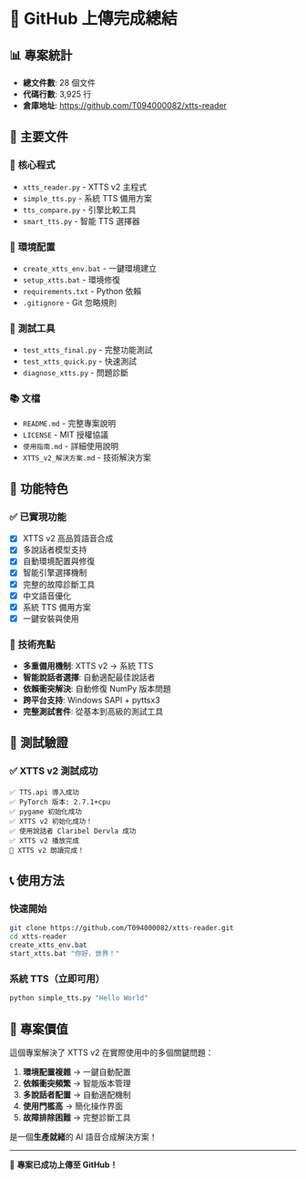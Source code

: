 # 🚀 GitHub 上傳完成總結

## 📊 **專案統計**
- **總文件數**: 28 個文件
- **代碼行數**: 3,925 行
- **倉庫地址**: https://github.com/T094000082/xtts-reader

## 📁 **主要文件**

### 🎤 **核心程式**
- `xtts_reader.py` - XTTS v2 主程式
- `simple_tts.py` - 系統 TTS 備用方案
- `tts_compare.py` - 引擎比較工具
- `smart_tts.py` - 智能 TTS 選擇器

### 🔧 **環境配置**
- `create_xtts_env.bat` - 一鍵環境建立
- `setup_xtts.bat` - 環境修復
- `requirements.txt` - Python 依賴
- `.gitignore` - Git 忽略規則

### 🧪 **測試工具**
- `test_xtts_final.py` - 完整功能測試
- `test_xtts_quick.py` - 快速測試
- `diagnose_xtts.py` - 問題診斷

### 📚 **文檔**
- `README.md` - 完整專案說明
- `LICENSE` - MIT 授權協議
- `使用指南.md` - 詳細使用說明
- `XTTS_v2_解決方案.md` - 技術解決方案

## 🎯 **功能特色**

### ✅ **已實現功能**
- [x] XTTS v2 高品質語音合成
- [x] 多說話者模型支持
- [x] 自動環境配置與修復
- [x] 智能引擎選擇機制
- [x] 完整的故障診斷工具
- [x] 中文語音優化
- [x] 系統 TTS 備用方案
- [x] 一鍵安裝與使用

### 🔧 **技術亮點**
- **多重備用機制**: XTTS v2 → 系統 TTS
- **智能說話者選擇**: 自動適配最佳說話者
- **依賴衝突解決**: 自動修復 NumPy 版本問題
- **跨平台支持**: Windows SAPI + pyttsx3
- **完整測試套件**: 從基本到高級的測試工具

## 🎉 **測試驗證**

### ✅ **XTTS v2 測試成功**
```
✅ TTS.api 導入成功
✅ PyTorch 版本: 2.7.1+cpu
✅ pygame 初始化成功
✅ XTTS v2 初始化成功！
✅ 使用說話者 Claribel Dervla 成功
✅ XTTS v2 播放完成
🎉 XTTS v2 朗讀完成！
```

## 📞 **使用方法**

### **快速開始**
```bash
git clone https://github.com/T094000082/xtts-reader.git
cd xtts-reader
create_xtts_env.bat
start_xtts.bat "你好，世界！"
```

### **系統 TTS（立即可用）**
```bash
python simple_tts.py "Hello World"
```

## 🌟 **專案價值**

這個專案解決了 XTTS v2 在實際使用中的多個關鍵問題：
1. **環境配置複雜** → 一鍵自動配置
2. **依賴衝突頻繁** → 智能版本管理
3. **多說話者配置** → 自動適配機制
4. **使用門檻高** → 簡化操作界面
5. **故障排除困難** → 完整診斷工具

是一個**生產就緒**的 AI 語音合成解決方案！

---
🎊 **專案已成功上傳至 GitHub！**
